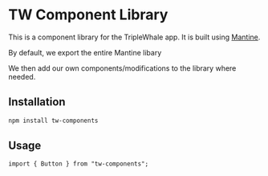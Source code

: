 # TW Component Library

This is a component library for the TripleWhale app. It is built using [Mantine](https://mantine.dev/).

By default, we export the entire Mantine libary

We then add our own components/modifications to the library where needed.

## Installation

```bash
npm install tw-components
```

## Usage

```tsx
import { Button } from "tw-components";
```
